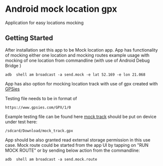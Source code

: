 # Android mock location gpx
Application for easy locations mocking  
## Getting Started
After installation set this app to be Mock location app.
App has functionality of mocking either one location and mocking routes
example usage with mocking of one location from commandline (with use of Android Debug Bridge )
```
adb  shell am broadcast -a send.mock -e lat 52.169 -e lon 21.068
```
App has also option for mocking location track with use of gpx created with 
[GPSies](https://www.gpsies.com)

Testing file needs to be in format of 
```
https://www.gpsies.com/GPX/1/0
```
Example testing file can be found here
[mock track](https://github.com/tymicki/Android-mock-location-gpx/blob/master/mock_track.gpx) should be put on device under test here:
```
/sdcard/Download/mock_track.gpx
```
App should be also granted read external storage permission in this use case.
Mock route could be started from the app UI by tapping on "RUN MOCK ROUTE"
 or by sending below action from the commandline:
```
adb  shell am broadcast -a send.mock.route 
```
